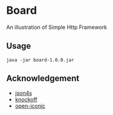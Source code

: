 Board
=====

An illustration of Simple Http Framework

## Usage
```
java -jar board-1.0.0.jar
```

## Acknowledgement
* [json4s](https://github.com/json4s/json4s)
* [knockoff](https://github.com/tristanjuricek/knockoff/)
* [open-iconic](https://github.com/iconic/open-iconic)
